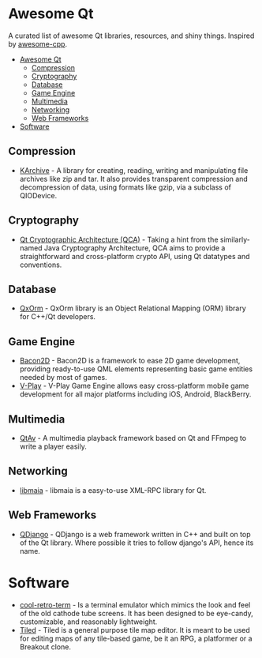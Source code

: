 # Awesome Qt
A curated list of awesome Qt libraries, resources, and shiny things. Inspired by [awesome-cpp](https://github.com/fffaraz/awesome-cpp).

- [Awesome Qt](#awesome-qt)
    - [Compression](#compression)
    - [Cryptography](#cryptography)
    - [Database](#database)
    - [Game Engine](#game-engine)
    - [Multimedia](#multimedia)
    - [Networking](#networking)
    - [Web Frameworks](#web-frameworks)
- [Software](#software)

## Compression
* [KArchive](https://projects.kde.org/projects/frameworks/karchive) - A library for creating, reading, writing and manipulating file archives like zip and tar. It also provides transparent compression and decompression of data, using formats like gzip, via a subclass of QIODevice.

## Cryptography
* [Qt Cryptographic Architecture (QCA)](http://delta.affinix.com/qca/) - Taking a hint from the similarly-named Java Cryptography Architecture, QCA aims to provide a straightforward and cross-platform crypto API, using Qt datatypes and conventions.

## Database
* [QxOrm](http://www.qxorm.com) - QxOrm library is an Object Relational Mapping (ORM) library for C++/Qt developers.

## Game Engine
* [Bacon2D](https://github.com/Bacon2D/Bacon2D) - Bacon2D is a framework to ease 2D game development, providing ready-to-use QML elements representing basic game entities needed by most of games.
* [V-Play](http://v-play.net/) - V-Play Game Engine allows easy cross-platform mobile game development for all major platforms including iOS, Android, BlackBerry.

## Multimedia
* [QtAv](https://github.com/wang-bin/QtAV) - A multimedia playback framework based on Qt and FFmpeg to write a player easily.

## Networking
* [libmaia](https://github.com/wiedi/libmaia) - libmaia is a easy-to-use XML-RPC library for Qt.

## Web Frameworks
* [QDjango](http://qdjango.org/) - QDjango is a web framework written in C++ and built on top of the Qt library. Where possible it tries to follow django's API, hence its name.

# Software
* [cool-retro-term](https://github.com/Swordfish90/cool-retro-term) - Is a terminal emulator which mimics the look and feel of the old cathode tube screens. It has been designed to be eye-candy, customizable, and reasonably lightweight.
* [Tiled](http://www.mapedito.org/) - Tiled is a general purpose tile map editor. It is meant to be used for editing maps of any tile-based game, be it an RPG, a platformer or a Breakout clone.

